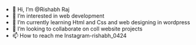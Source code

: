 - 👋 Hi, I’m @Rishabh Raj
- 👀 I’m interested in web development
- 🌱 I’m currently learning Html and Css and web designing in wordpress
- 💞️ I’m looking to collaborate on coll website projects
- 📫 How to reach me Instagram-rishabh_0424

<!---
RishabhRaj240/RishabhRaj240 is a ✨ special ✨ repository because its `README.md` (this file) appears on your GitHub profile.
You can click the Preview link to take a look at your changes.
--->
